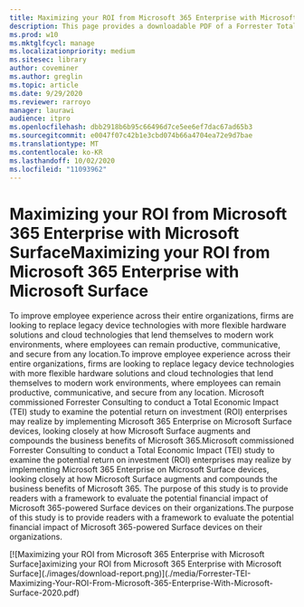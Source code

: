 ```yaml
---
title: Maximizing your ROI from Microsoft 365 Enterprise with Microsoft Surface
description: This page provides a downloadable PDF of a Forrester Total Economic Impact Study commissioned by Microsoft.
ms.prod: w10
ms.mktglfcycl: manage
ms.localizationpriority: medium
ms.sitesec: library
author: coveminer
ms.author: greglin
ms.topic: article
ms.date: 9/29/2020
ms.reviewer: rarroyo
manager: laurawi
audience: itpro
ms.openlocfilehash: dbb2918b6b95c66496d7ce5ee6ef7dac67ad65b3
ms.sourcegitcommit: e0047f07c42b1e3cbd074b66a4704ea72e9d7bae
ms.translationtype: MT
ms.contentlocale: ko-KR
ms.lasthandoff: 10/02/2020
ms.locfileid: "11093962"
---
```

# <span data-ttu-id="c0cb6-103">Maximizing your ROI from Microsoft 365 Enterprise with Microsoft Surface</span><span class="sxs-lookup"><span data-stu-id="c0cb6-103">Maximizing your ROI from Microsoft 365 Enterprise with Microsoft Surface</span></span>

 <span data-ttu-id="c0cb6-104">To improve employee experience across their entire organizations, firms are looking to replace legacy device technologies with more flexible hardware solutions and cloud technologies that lend themselves to modern work environments, where employees can remain productive, communicative, and secure from any location.</span><span class="sxs-lookup"><span data-stu-id="c0cb6-104">To improve employee experience across their entire organizations, firms are looking to replace legacy device technologies with more flexible hardware solutions and cloud technologies that lend themselves to modern work environments, where employees can remain productive, communicative, and secure from any location.</span></span> <span data-ttu-id="c0cb6-105">Microsoft commissioned Forrester Consulting to conduct a Total Economic Impact (TEI) study to examine the potential return on investment (ROI) enterprises may realize by implementing Microsoft 365 Enterprise on Microsoft Surface devices, looking closely at how Microsoft Surface augments and compounds the business benefits of Microsoft 365.</span><span class="sxs-lookup"><span data-stu-id="c0cb6-105">Microsoft commissioned Forrester Consulting to conduct a Total Economic Impact (TEI) study to examine the potential return on investment (ROI) enterprises may realize by implementing Microsoft 365 Enterprise on Microsoft Surface devices, looking closely at how Microsoft Surface augments and compounds the business benefits of Microsoft 365.</span></span> <span data-ttu-id="c0cb6-106">The purpose of this study is to provide readers with a framework to evaluate the potential financial impact of Microsoft 365-powered Surface devices on their organizations.</span><span class="sxs-lookup"><span data-stu-id="c0cb6-106">The purpose of this study is to provide readers with a framework to evaluate the potential financial impact of Microsoft 365-powered Surface devices on their organizations.</span></span>

[![M<span data-ttu-id="c0cb6-107">aximizing your ROI from Microsoft 365 Enterprise with Microsoft Surface]</span><span class="sxs-lookup"><span data-stu-id="c0cb6-107">aximizing your ROI from Microsoft 365 Enterprise with Microsoft Surface]</span></span>(./images/download-report.png)](./media/Forrester-TEI-Maximizing-Your-ROI-From-Microsoft-365-Enterprise-With-Microsoft-Surface-2020.pdf)



